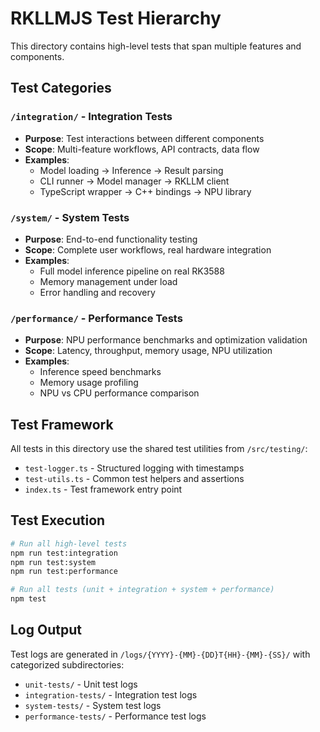 # RKLLMJS Test Hierarchy

This directory contains high-level tests that span multiple features and components.

## Test Categories

### `/integration/` - Integration Tests
- **Purpose**: Test interactions between different components
- **Scope**: Multi-feature workflows, API contracts, data flow
- **Examples**: 
  - Model loading → Inference → Result parsing
  - CLI runner → Model manager → RKLLM client
  - TypeScript wrapper → C++ bindings → NPU library

### `/system/` - System Tests  
- **Purpose**: End-to-end functionality testing
- **Scope**: Complete user workflows, real hardware integration
- **Examples**:
  - Full model inference pipeline on real RK3588
  - Memory management under load
  - Error handling and recovery

### `/performance/` - Performance Tests
- **Purpose**: NPU performance benchmarks and optimization validation
- **Scope**: Latency, throughput, memory usage, NPU utilization
- **Examples**:
  - Inference speed benchmarks
  - Memory usage profiling
  - NPU vs CPU performance comparison

## Test Framework

All tests in this directory use the shared test utilities from `/src/testing/`:
- `test-logger.ts` - Structured logging with timestamps
- `test-utils.ts` - Common test helpers and assertions
- `index.ts` - Test framework entry point

## Test Execution

```bash
# Run all high-level tests
npm run test:integration
npm run test:system  
npm run test:performance

# Run all tests (unit + integration + system + performance)
npm test
```

## Log Output

Test logs are generated in `/logs/{YYYY}-{MM}-{DD}T{HH}-{MM}-{SS}/` with categorized subdirectories:
- `unit-tests/` - Unit test logs
- `integration-tests/` - Integration test logs  
- `system-tests/` - System test logs
- `performance-tests/` - Performance test logs
